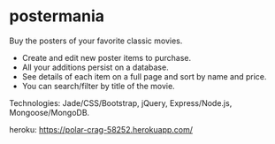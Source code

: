 # postermania
Buy the posters of your favorite classic movies.

* Create and edit new poster items to purchase.  
* All your additions persist on a database.
* See details of each item on a full page and sort by name and price.
* You can search/filter by title of the movie.

Technologies: Jade/CSS/Bootstrap, jQuery, Express/Node.js, Mongoose/MongoDB.

heroku: https://polar-crag-58252.herokuapp.com/
